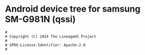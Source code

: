 # Android device tree for samsung SM-G981N (qssi)

```
#
# Copyright (C) 2024 The LineageOS Project
#
# SPDX-License-Identifier: Apache-2.0
#
```

